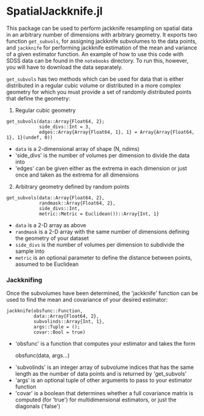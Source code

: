 # SpatialJackknife.jl

This package can be used to perform jackknife resampling on spatial data in an arbitrary number of dimensions
with arbitrary geometry. It exports two function `get_subvols`, for assigning jackknife subvolumes to the data
points, and `jackknife` for performing jackknife estimation of the mean and variance of a given estimator function.
An example of how to use this code with SDSS data can be found in the `notebooks` directory. To run this, however,
you will have to download the data separately.

`get_subvols` has two methods which can be used for data that is either distributed in a regular cubic volume or
distributed in a more complex geometry for which you must provide a set of randomly distributed points that define
the geometry:

1. Regular cubic geometry

```
get_subvols(data::Array{Float64, 2};
            side_divs::Int = 3,
            edges::Array{Array{Float64, 1}, 1} = Array{Array{Float64, 1}, 1}(undef, 0))
```


  * `data` is a 2-dimensional array of shape (N, ndims)
  * 'side_divs' is the number of volumes per dimension to divide the data into
  * 'edges' can be given either as the extrema in each dimension or just once and taken as the extrema for all dimensions

2. Arbitrary geometry defined by random points

```
get_subvols(data::Array{Float64, 2},
            randmask::Array{Float64, 2},
            side_divs::Int,
            metric::Metric = Euclidean())::Array{Int, 1}
```

  * `data` is a 2-D array as above
  * `randmask` is a 2-D array with the same number of dimensions defining the geometry of your dataset
  * `side_divs` is the number of volumes per dimension to subdivide the sample into 
  * `metric` is an optional parameter to define the distance between points, assumed to be Euclidean

### Jackknifing

Once the subvolumes have been determined, the 'jackknife' function can be used to find the mean and covariance
of your desired estimator:

    jackknife(obsfunc::Function,
              data::Array{Float64, 2},
              subvolinds::Array{Int, 1},
              args::Tuple = ();
              covar::Bool = true)
              
- 'obsfunc' is a function that computes your estimator and takes the form

    obsfunc(data, args...)
    
* 'subvolinds' is an integer array of subvolume indices that has the same length as the number of data points
and is returned by 'get_subvols'
* 'args' is an optional tuple of other arguments to pass to your estimator function
* 'covar' is a boolean that determines whether a full covariance matrix is computed (for 'true') for multidimensional
estimators, or just the diagonals ('false')
